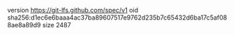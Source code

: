 version https://git-lfs.github.com/spec/v1
oid sha256:d1ec6e6baaa4ac37ba89607517e9762d235b7c65432d6ba17c5af088ae8a89d9
size 2487
